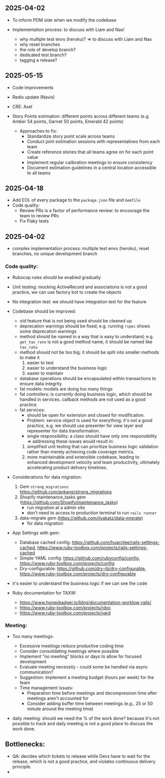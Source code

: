 ## 2025-04-02
- To inform PDM side when we modify the codebase

- Implementation process: to discuss with Liam and Nas!
    - why multiple test envs (heroku)? => to discuss with Liam and Nas
    - why reset branches
    - the role of develop branch?
    - dedicated test branch?
    - tagging a release?

## 2025-05-15
- Code improvements
- Redis update (Navis)
- CRE: Axel

- Story Points estimation: different points across different teams (e.g. Amber 54 points, Garnet 50 points, Emerald 42 points)
  - Approaches to fix:
    - Standardize story point scale across teams
    - Conduct joint estimation sessions with representatives from each team
    - Create reference stories that all teams agree on for each point value
    - Implement regular calibration meetings to ensure consistency
    - Document estimation guidelines in a central location accessible to all teams

## 2025-04-18
- Add EOL of every package to the `package.json` file and `Gemfile`
- Code quality:
    - Review PRs is a factor of performance review: to encourage the team to review PRs
    - Fix Flaky tests

## 2025-04-02
- complex implementation process: multiple test envs (heroku), reset branches, no unique development branch

### Code quality:
- Rubocop rules should be enabled gradually
- Unit testing: mocking ActiveRecord and associations is not a good practice, we can use factory bot to create the objects
- No integration test: we should have integration test for the feature
- Codebase should be improved:
    + old feature that is not being used should be cleaned up
    + deprecation warnings should be fixed; e.g. running `rspec` shows some deprecation warnings
    + method should be named in a way that is easy to understand; e.g. `get_tax_rate` is not a good method name, it should be named like `tax_rate`
    + method should not be too big; it should be split into smaller methods to make it 
        1. easier to test
        2. easier to understand the business logic
        3. easier to maintain
    + database operations should be encapsulated within transactions to ensure data integrity
    + fat models: models are doing too many things
    + fat controllers: is currently doing business logic, which should be handled in services. callback methods are not used as a good practice.
    + fat services: 
        - should be open for extension and closed for modification.
        - Problem: service object is used for everything; it's not a good practice, e.g. we should use presenter for view layer and representer for data transformation. 
        - single responsibility: a class should have only one responsibility
    => addressing these issues would result in:
        1. simplified unit testing that can prioritize business logic validation rather than merely achieving code coverage metrics.
        2. more maintainable and extensible codebase, leading to enhanced development velocity and team productivity, ultimately accelerating product delivery timelines.
    
- Considerations for data migration: 
    1. Gem `strong_migrations`: https://github.com/ankane/strong_migrations
    2. Shopify maintenance_tasks gem (https://github.com/Shopify/maintenance_tasks)
        - run migration at a admin site
        - don't need to access to production terminal to run `rails runner`
    3. data-migrate gem (https://github.com/ilyakatz/data-migrate)
        - for data migration

- App Settings with gem:
    - Database cached config: https://github.com/huacnlee/rails-settings-cached, https://www.ruby-toolbox.com/projects/rails-settings-cached
    - Simple YAML config: https://github.com/rubyconfig/config, https://www.ruby-toolbox.com/projects/config
    - Dry-configurable: https://github.com/dry-rb/dry-configurable, https://www.ruby-toolbox.com/projects/dry-configurable

- it's easier to understand the business logic if we can see the code

- Ruby documentation for TAXW:
    - https://www.honeybadger.io/blog/documentation-worklow-rails/
    - https://www.ruby-toolbox.com/projects/rdoc
    - https://www.ruby-toolbox.com/projects/yard

### Meeting:
- Too many meetings:
  - Excessive meetings reduce productive coding time
  - Consider consolidating meetings where possible
  - Implement "no meeting" blocks or days to allow for focused development
  - Evaluate meeting necessity - could some be handled via async communication?
  - Suggestion: implement a meeting budget (hours per week) for the team
  - Time management issues:
    - Preparation time before meetings and decompression time after meetings aren't accounted for
    - Consider adding buffer time between meetings (e.g., 25 or 50 minute around the meeting time)
    
- daily meeting: should we need the % of the work done? because it's not possible to track and daily meeting is not a good place to discuss the work done.

## Bottlenecks:
- QA: decides which tickets to release while Devs have to wait for the release, which is not a good practice, and violates continuous delivery principle.
- 